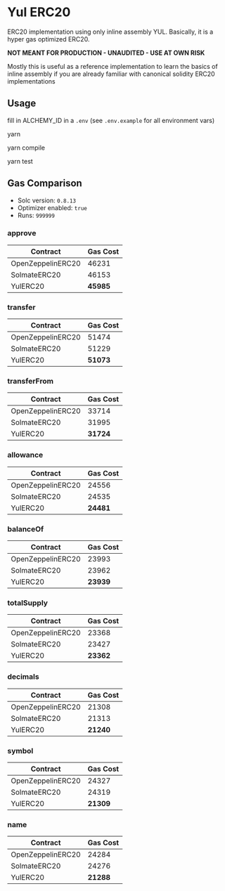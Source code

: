 # Yul ERC20

ERC20 implementation using only inline assembly YUL. Basically, it is a hyper gas optimized ERC20.

**NOT MEANT FOR PRODUCTION - UNAUDITED - USE AT OWN RISK**

Mostly this is useful as a reference implementation to learn the basics of inline assembly if you are already familiar with canonical solidity ERC20 implementations

## Usage

fill in ALCHEMY_ID in a `.env` (see `.env.example` for all environment vars)

yarn

yarn compile

yarn test

## Gas Comparison

- Solc version: `0.8.13`
- Optimizer enabled: `true`
- Runs: `999999`

### approve

| Contract          | Gas Cost  |
| ----------------- | --------- |
| OpenZeppelinERC20 | 46231     |
| SolmateERC20      | 46153     |
| YulERC20          | **45985** |

### transfer

| Contract          | Gas Cost  |
| ----------------- | --------- |
| OpenZeppelinERC20 | 51474     |
| SolmateERC20      | 51229     |
| YulERC20          | **51073** |

### transferFrom

| Contract          | Gas Cost  |
| ----------------- | --------- |
| OpenZeppelinERC20 | 33714     |
| SolmateERC20      | 31995     |
| YulERC20          | **31724** |

### allowance

| Contract          | Gas Cost  |
| ----------------- | --------- |
| OpenZeppelinERC20 | 24556     |
| SolmateERC20      | 24535     |
| YulERC20          | **24481** |

### balanceOf

| Contract          | Gas Cost  |
| ----------------- | --------- |
| OpenZeppelinERC20 | 23993     |
| SolmateERC20      | 23962     |
| YulERC20          | **23939** |

### totalSupply

| Contract          | Gas Cost  |
| ----------------- | --------- |
| OpenZeppelinERC20 | 23368     |
| SolmateERC20      | 23427     |
| YulERC20          | **23362** |

### decimals

| Contract          | Gas Cost  |
| ----------------- | --------- |
| OpenZeppelinERC20 | 21308     |
| SolmateERC20      | 21313     |
| YulERC20          | **21240** |

### symbol

| Contract          | Gas Cost  |
| ----------------- | --------- |
| OpenZeppelinERC20 | 24327     |
| SolmateERC20      | 24319     |
| YulERC20          | **21309** |

### name

| Contract          | Gas Cost  |
| ----------------- | --------- |
| OpenZeppelinERC20 | 24284     |
| SolmateERC20      | 24276     |
| YulERC20          | **21288** |
